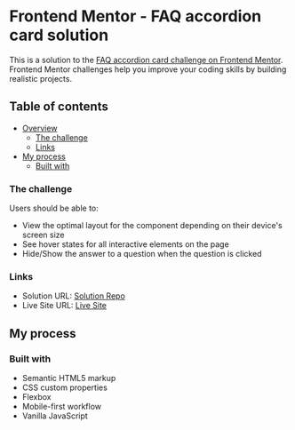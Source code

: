 # Frontend Mentor - FAQ accordion card solution

This is a solution to the [FAQ accordion card challenge on Frontend Mentor](https://www.frontendmentor.io/challenges/faq-accordion-card-XlyjD0Oam). Frontend Mentor challenges help you improve your coding skills by building realistic projects.

## Table of contents

- [Overview](#overview)
  - [The challenge](#the-challenge)
  - [Links](#links)
- [My process](#my-process)
  - [Built with](#built-with)

### The challenge

Users should be able to:

- View the optimal layout for the component depending on their device's screen size
- See hover states for all interactive elements on the page
- Hide/Show the answer to a question when the question is clicked

### Links

- Solution URL: [Solution Repo](https://github.com/omarmohy98/FAQ-accordion-card)
- Live Site URL: [Live Site](https://faq-accordion-card-b8jw.onrender.com)

## My process

### Built with

- Semantic HTML5 markup
- CSS custom properties
- Flexbox
- Mobile-first workflow
- Vanilla JavaScript
